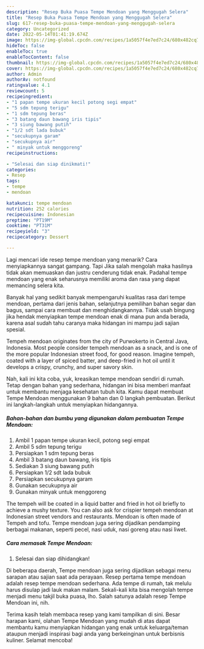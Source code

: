 ```yaml
---
description: "Resep Buka Puasa Tempe Mendoan yang Menggugah Selera"
title: "Resep Buka Puasa Tempe Mendoan yang Menggugah Selera"
slug: 617-resep-buka-puasa-tempe-mendoan-yang-menggugah-selera
category: Uncategorized
date: 2022-05-14T01:41:19.674Z
image: https://img-global.cpcdn.com/recipes/1a5057f4e7ed7c24/680x482cq70/tempe-mendoan-foto-resep-utama.jpg
hideToc: false
enableToc: true
enableTocContent: false
thumbnail: https://img-global.cpcdn.com/recipes/1a5057f4e7ed7c24/680x482cq70/tempe-mendoan-foto-resep-utama.jpg
cover: https://img-global.cpcdn.com/recipes/1a5057f4e7ed7c24/680x482cq70/tempe-mendoan-foto-resep-utama.jpg
author: Admin
authorAv: notfound
ratingvalue: 4.1
reviewcount: 5
recipeingredient:
- "1 papan tempe ukuran kecil potong segi empat"
- "5 sdm tepung terigu"
- "1 sdm tepung beras"
- "3 batang daun bawang iris tipis"
- "3 siung bawang putih"
- "1/2 sdt lada bubuk"
- "secukupnya garam"
- "secukupnya air"
- " minyak untuk menggoreng"
recipeinstructions:

- "Selesai dan siap dinikmati!"
categories:
- Resep
tags:
- tempe
- mendoan

katakunci: tempe mendoan 
nutrition: 252 calories
recipecuisine: Indonesian
preptime: "PT19M"
cooktime: "PT31M"
recipeyield: "3"
recipecategory: Dessert

---
```



Lagi mencari ide resep tempe mendoan yang menarik? Cara menyiapkannya sangat gampang. Tapi Jika salah mengolah maka hasilnya tidak akan memuaskan dan justru cenderung tidak enak. Padahal tempe mendoan yang enak seharusnya memiliki aroma dan rasa yang dapat memancing selera kita.


Banyak hal yang sedikit banyak mempengaruhi kualitas rasa dari tempe mendoan, pertama dari jenis bahan, selanjutnya pemilihan bahan segar dan bagus, sampai cara membuat dan menghidangkannya. Tidak usah bingung jika hendak menyiapkan tempe mendoan enak di mana pun anda berada, karena asal sudah tahu caranya maka hidangan ini mampu jadi sajian spesial.

Tempeh mendoan originates from the city of Purwokerto in Central Java, Indonesia. Most people consider tempeh mendoan as a snack, and is one of the more popular Indonesian street food, for good reason. Imagine tempeh, coated with a layer of spiced batter, and deep-fried in hot oil until it develops a crispy, crunchy, and super savory skin.


Nah, kali ini kita coba, yuk, kreasikan tempe mendoan sendiri di rumah. Tetap dengan bahan yang sederhana, hidangan ini bisa memberi manfaat untuk membantu menjaga kesehatan tubuh kita. Kamu dapat membuat Tempe Mendoan menggunakan 9 bahan dan 0 langkah pembuatan. Berikut ini langkah-langkah untuk menyiapkan hidangannya.

<!--inarticleads1-->

##### Bahan-bahan dan bumbu yang digunakan dalam pembuatan Tempe Mendoan:

1. Ambil 1 papan tempe ukuran kecil, potong segi empat
1. Ambil 5 sdm tepung terigu
1. Persiapkan 1 sdm tepung beras
1. Ambil 3 batang daun bawang, iris tipis
1. Sediakan 3 siung bawang putih
1. Persiapkan 1/2 sdt lada bubuk
1. Persiapkan secukupnya garam
1. Gunakan secukupnya air
1. Gunakan  minyak untuk menggoreng


The tempeh will be coated in a liquid batter and fried in hot oil briefly to achieve a mushy texture. You can also ask for crispier tempeh mendoan at Indonesian street vendors and restaurants. Mendoan is often made of Tempeh and tofu. Tempe mendoan juga sering dijadikan pendamping berbagai makanan, seperti pecel, nasi uduk, nasi goreng atau nasi liwet. 

<!--inarticleads2-->

##### Cara memasak Tempe Mendoan:


1. Selesai dan siap dihidangkan!

Di beberapa daerah, Tempe mendoan juga sering dijadikan sebagai menu sarapan atau sajian saat ada perayaan. Resep pertama tempe mendoan adalah resep tempe mendoan sederhana. Ada tempe di rumah, tak melulu harus disulap jadi lauk makan malam. Sekali-kali kita bisa mengolah tempe menjadi menu takjil buka puasa, lho. Salah satunya adalah resep Tempe Mendoan ini, nih. 

Terima kasih telah membaca resep yang kami tampilkan di sini. Besar harapan kami, olahan Tempe Mendoan yang mudah di atas dapat membantu kamu menyiapkan hidangan yang enak untuk keluarga/teman ataupun menjadi inspirasi bagi anda yang berkeinginan untuk berbisnis kuliner. Selamat mencoba!
